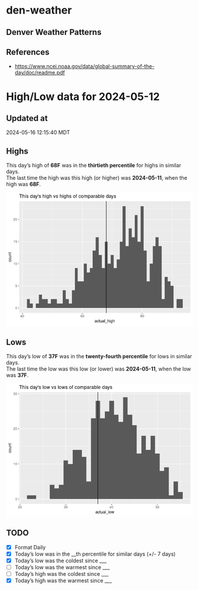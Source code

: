# den-weather


## Denver Weather Patterns

## References

- <https://www.ncei.noaa.gov/data/global-summary-of-the-day/doc/readme.pdf>

# High/Low data for 2024-05-12

## Updated at

2024-05-16 12:15:40 MDT

## Highs

This day’s high of **68F** was in the **thirtieth percentile** for highs
in similar days.  
The last time the high was this high (or higher) was **2024-05-11**,
when the high was **68F**.

![](readme_files/figure-commonmark/unnamed-chunk-4-1.png)

## Lows

This day’s low of **37F** was in the **twenty-fourth percentile** for
lows in similar days.  
The last time the low was this low (or lower) was **2024-05-11**, when
the low was **37F**.

![](readme_files/figure-commonmark/unnamed-chunk-6-1.png)

## TODO

- [x] Format Daily
- [x] Today’s low was in the \_\_th percentile for similar days (+/- 7
  days)
- [x] Today’s low was the coldest since \_\_\_
- [ ] Today’s low was the warmest since \_\_\_
- [ ] Today’s high was the coldest since \_\_\_
- [x] Today’s high was the warmest since \_\_\_
